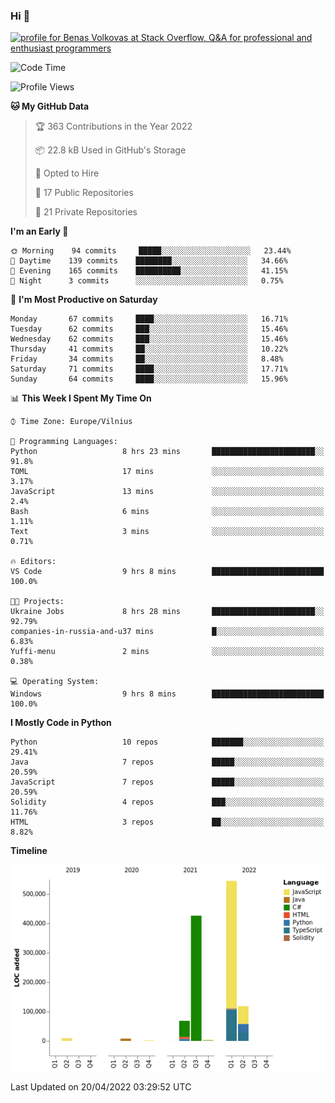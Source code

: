 ### Hi 👋
<a href="https://stackoverflow.com/users/14954249/benas-volkovas"><img src="https://stackoverflow.com/users/flair/14954249.png?theme=dark" width="208" height="58" alt="profile for Benas Volkovas at Stack Overflow, Q&amp;A for professional and enthusiast programmers" title="profile for Benas Volkovas at Stack Overflow, Q&amp;A for professional and enthusiast programmers"></a>

<!--START_SECTION:waka-->
![Code Time](http://img.shields.io/badge/Code%20Time-664%20hrs%2013%20mins-blue)

![Profile Views](http://img.shields.io/badge/Profile%20Views-0-blue)

**🐱 My GitHub Data** 

> 🏆 363 Contributions in the Year 2022
 > 
> 📦 22.8 kB Used in GitHub's Storage 
 > 
> 💼 Opted to Hire
 > 
> 📜 17 Public Repositories 
 > 
> 🔑 21 Private Repositories  
 > 
**I'm an Early 🐤** 

```text
🌞 Morning    94 commits     █████░░░░░░░░░░░░░░░░░░░░   23.44% 
🌆 Daytime    139 commits    ████████░░░░░░░░░░░░░░░░░   34.66% 
🌃 Evening    165 commits    ██████████░░░░░░░░░░░░░░░   41.15% 
🌙 Night      3 commits      ░░░░░░░░░░░░░░░░░░░░░░░░░   0.75%

```
📅 **I'm Most Productive on Saturday** 

```text
Monday       67 commits     ████░░░░░░░░░░░░░░░░░░░░░   16.71% 
Tuesday      62 commits     ███░░░░░░░░░░░░░░░░░░░░░░   15.46% 
Wednesday    62 commits     ███░░░░░░░░░░░░░░░░░░░░░░   15.46% 
Thursday     41 commits     ██░░░░░░░░░░░░░░░░░░░░░░░   10.22% 
Friday       34 commits     ██░░░░░░░░░░░░░░░░░░░░░░░   8.48% 
Saturday     71 commits     ████░░░░░░░░░░░░░░░░░░░░░   17.71% 
Sunday       64 commits     ████░░░░░░░░░░░░░░░░░░░░░   15.96%

```


📊 **This Week I Spent My Time On** 

```text
⌚︎ Time Zone: Europe/Vilnius

💬 Programming Languages: 
Python                   8 hrs 23 mins       ███████████████████████░░   91.8% 
TOML                     17 mins             ░░░░░░░░░░░░░░░░░░░░░░░░░   3.17% 
JavaScript               13 mins             ░░░░░░░░░░░░░░░░░░░░░░░░░   2.4% 
Bash                     6 mins              ░░░░░░░░░░░░░░░░░░░░░░░░░   1.11% 
Text                     3 mins              ░░░░░░░░░░░░░░░░░░░░░░░░░   0.71%

🔥 Editors: 
VS Code                  9 hrs 8 mins        █████████████████████████   100.0%

🐱‍💻 Projects: 
Ukraine Jobs             8 hrs 28 mins       ███████████████████████░░   92.79% 
companies-in-russia-and-u37 mins             █░░░░░░░░░░░░░░░░░░░░░░░░   6.83% 
Yuffi-menu               2 mins              ░░░░░░░░░░░░░░░░░░░░░░░░░   0.38%

💻 Operating System: 
Windows                  9 hrs 8 mins        █████████████████████████   100.0%

```

**I Mostly Code in Python** 

```text
Python                   10 repos            ███████░░░░░░░░░░░░░░░░░░   29.41% 
Java                     7 repos             █████░░░░░░░░░░░░░░░░░░░░   20.59% 
JavaScript               7 repos             █████░░░░░░░░░░░░░░░░░░░░   20.59% 
Solidity                 4 repos             ███░░░░░░░░░░░░░░░░░░░░░░   11.76% 
HTML                     3 repos             ██░░░░░░░░░░░░░░░░░░░░░░░   8.82%

```


**Timeline**

![Chart not found](https://raw.githubusercontent.com/BenasVolkovas/BenasVolkovas/main/charts/bar_graph.png) 


 Last Updated on 20/04/2022 03:29:52 UTC
<!--END_SECTION:waka-->
